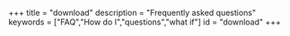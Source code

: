 +++
title = "download"
description = "Frequently asked questions"
keywords = ["FAQ","How do I","questions","what if"]
id = "download"
+++

